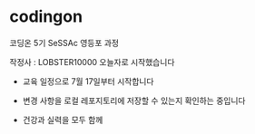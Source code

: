 # codingon
코딩온 5기 SeSSAc 영등포 과정

작정사 : LOBSTER10000 
오늘자로 시작했습니다

- 교육 일정으로 7월 17일부터 시작합니다

- 변경 사항을 로컬 레포지토리에 저장할 수 있는지 확인하는 중입니다

- 건강과 실력을 모두 함께
